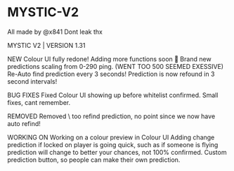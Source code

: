 # MYSTIC-V2
All made by @x841
Dont leak thx

MYSTIC V2 | VERSION 1.31

NEW
Colour UI fully redone! Adding more functions soon 👀
Brand new predictions scaling from 0-290 ping. (WENT TOO 500 SEEMED EXESSIVE)
Re-Auto find prediction every 3 seconds! Prediction is now refound in 3 second intervals!


BUG FIXES
Fixed Colour UI showing up before whitelist confirmed.
Small fixes, cant remember.

REMOVED
Removed \ too refind prediction, no point since we now have auto refind!

WORKING ON
Working on a colour preview in Colour UI
Adding change prediction if locked on player is going quick, such as if someone is flying prediction will change to better your chances, not 100% confirmed.
Custom prediction button, so people can make their own prediction.

